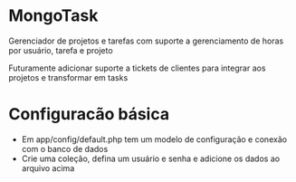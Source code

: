 MongoTask
=========

Gerenciador de projetos e tarefas com suporte a gerenciamento de horas por usuário, tarefa e projeto

Futuramente adicionar suporte a tickets de clientes para integrar aos projetos e transformar em tasks

# Configuracão básica
- Em app/config/default.php tem um modelo de configuração e conexão com o banco de dados
- Crie uma coleção, defina um usuário e senha e adicione os dados ao arquivo acima
